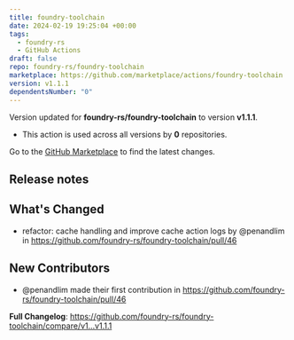 ```yaml
---
title: foundry-toolchain
date: 2024-02-19 19:25:04 +00:00
tags:
  - foundry-rs
  - GitHub Actions
draft: false
repo: foundry-rs/foundry-toolchain
marketplace: https://github.com/marketplace/actions/foundry-toolchain
version: v1.1.1
dependentsNumber: "0"
---
```



Version updated for **foundry-rs/foundry-toolchain** to version **v1.1.1**.
- This action is used across all versions by **0** repositories.

Go to the [GitHub Marketplace](https://github.com/marketplace/actions/foundry-toolchain) to find the latest changes.

## Release notes

## What's Changed
* refactor: cache handling and improve cache action logs by @penandlim in https://github.com/foundry-rs/foundry-toolchain/pull/46

## New Contributors
* @penandlim made their first contribution in https://github.com/foundry-rs/foundry-toolchain/pull/46

**Full Changelog**: https://github.com/foundry-rs/foundry-toolchain/compare/v1...v1.1.1
